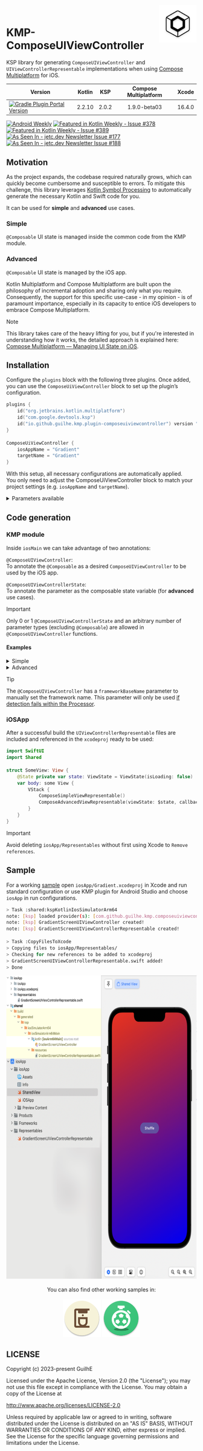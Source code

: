 <img alt="icon" src="/media/icon.png" width="100" align="right"></br>

# KMP-ComposeUIViewController

KSP library for generating `ComposeUIViewController` and `UIViewControllerRepresentable` implementations when using [Compose Multiplatform](https://www.jetbrains.com/lp/compose-multiplatform/) for iOS.

| Version                                                                                                                                                                                                                     | Kotlin |  KSP  | Compose Multiplatform | Xcode  |
|-----------------------------------------------------------------------------------------------------------------------------------------------------------------------------------------------------------------------------|:------:|:-----:|:---------------------:|:------:|
| [![Gradle Plugin Portal Version](https://img.shields.io/gradle-plugin-portal/v/io.github.guilhe.kmp.plugin-composeuiviewcontroller)](https://plugins.gradle.org/plugin/io.github.guilhe.kmp.plugin-composeuiviewcontroller) | 2.2.10 | 2.0.2 |     1.9.0-beta03      | 16.4.0 |

[![Android Weekly](https://androidweekly.net/issues/issue-583/badge)](https://androidweekly.net/issues/issue-583) [![Featured in Kotlin Weekly - Issue #378](https://img.shields.io/badge/Featured_in_Kotlin_Weekly-Issue_%23378-7878b4)](https://mailchi.mp/kotlinweekly/kotlin-weekly-378) [![Featured in Kotlin Weekly - Issue #389](https://img.shields.io/badge/Featured_in_Kotlin_Weekly-Issue_%23389-7878b4)](https://mailchi.mp/kotlinweekly/kotlin-weekly-389) <a href="https://jetc.dev/issues/177.html"><img src="https://img.shields.io/badge/As_Seen_In-jetc.dev_Newsletter_Issue_%23177-blue?logo=Jetpack+Compose&amp;logoColor=white" alt="As Seen In - jetc.dev Newsletter Issue #177"></a> <a href="https://jetc.dev/issues/188.html"><img src="https://img.shields.io/badge/As_Seen_In-jetc.dev_Newsletter_Issue_%23188-blue?logo=Jetpack+Compose&amp;logoColor=white" alt="As Seen In - jetc.dev Newsletter Issue #188"></a>

## Motivation
As the project expands, the codebase required naturally grows, which can quickly become cumbersome and susceptible to errors. To mitigate this challenge, this library leverages [Kotlin Symbol Processing](https://kotlinlang.org/docs/ksp-overview.html) to automatically generate the necessary Kotlin and Swift code for you.

It can be used for **simple** and **advanced** use cases.

### Simple
`@Composable` UI state is managed inside the common code from the KMP module.

### Advanced
`@Composable` UI state is managed by the iOS app.

Kotlin Multiplatform and Compose Multiplatform are built upon the philosophy of incremental adoption and sharing only what you require. Consequently, the support for this specific use-case - in my opinion - is of paramount importance, especially in its capacity to entice iOS developers to embrace Compose Multiplatform.

> [!NOTE]
> This library takes care of the heavy lifting for you, but if you're interested in understanding how it works, the detailed approach is explained here: [Compose Multiplatform — Managing UI State on iOS](https://proandroiddev.com/compose-multiplatform-managing-ui-state-on-ios-45d37effeda9).

## Installation

Configure the `plugins` block with the following three plugins. Once added, you can use the `ComposeUiViewController` block to set up the plugin’s configuration.

```kotlin
plugins {
    id("org.jetbrains.kotlin.multiplatform")
    id("com.google.devtools.ksp")
    id("io.github.guilhe.kmp.plugin-composeuiviewcontroller") version "$LASTEST_VERSION"
}

ComposeUiViewController {
    iosAppName = "Gradient"
    targetName = "Gradient"
}
```

With this setup, all necessary configurations are automatically applied.  
You only need to adjust the ComposeUiViewController block to match your project settings (e.g. `iosAppName` and `targetName`).

<details><summary>Parameters available</summary>

- `iosAppFolderName` name of the folder containing the iosApp in the root's project tree;
- `iosAppName` name of the iOS project (`name.xcodeproj`);
- `targetName` name of the iOS project's target;
- `exportFolderName` name of the destination folder inside iOS project (`iosAppFolderName`) where the Composable files will be copied to when `autoExport` is `true`;
- `autoExport` enables auto export generated files to Xcode project. If set to `false`, you will find the generated files under `/build/generated/ksp/`;

If you wish to change the default values, you can configure its parameters using the available  [extension](kmp-composeuiviewcontroller-gradle-plugin/src/main/kotlin/com/github/guilhe/kmp/composeuiviewcontroller/gradle/ComposeUiViewControllerParameters.kt).

</details>

## Code generation

### KMP module

Inside `iosMain` we can take advantage of two annotations:

`@ComposeUIViewController`:  
To annotate the `@Composable` as a desired `ComposeUIViewController` to be used by the  iOS app.

`@ComposeUIViewControllerState`:  
To annotate the parameter as the composable state variable (for **advanced** use cases).

> [!IMPORTANT]
>  Only 0 or 1 `@ComposeUIViewControllerState` and an arbitrary number of parameter types (excluding `@Composable`) are allowed in `@ComposeUIViewController` functions.

#### Examples

<details><summary>Simple</summary>

```kotlin
//iosMain

@ComposeUIViewController
@Composable
internal fun ComposeSimpleView() { }
```
will produce a `ComposeSimpleViewUIViewController`:
```kotlin
object ComposeSimpleViewUIViewController {
    fun make(): UIViewController {
        return ComposeUIViewController {
            ComposeSimpleView()
        }
    }
}
```
and also a `ComposeSimpleViewRepresentable`:
```swift
import SwiftUI
import Shared

public struct ComposeSimpleViewRepresentable: UIViewControllerRepresentable {

    func makeUIViewController(context: Context) -> UIViewController {
        ComposeSimpleViewUIViewController().make()
    }

    func updateUIViewController(_ uiViewController: UIViewController, context: Context) {
        //unused
    }
}
```    
</details>

<details><summary>Advanced</summary>

```kotlin
//iosMain

data class ViewState(val isLoading: Boolean)

@ComposeUIViewController
@Composable
internal fun ComposeAdvancedView(@ComposeUIViewControllerState viewState: ViewState, callback: () -> Unit) { }
```
will produce a `ComposeAdvancedViewUIViewController`:
```kotlin
object ComposeAdvancedViewUIViewController {
    private val viewState = mutableStateOf<ViewState?>(null)

    fun make(callback: () -> Unit): UIViewController {
        return ComposeUIViewController {
            viewState.value?.let { ComposeAdvancedView(it, callback) }
        }
    }

    fun update(viewState: ViewState) {
        this.viewState.value = uiState
    }
}
```
and also a `ComposeAdvancedViewRepresentable`:
```swift
import SwiftUI
import Shared

public struct ComposeAdvancedViewRepresentable: UIViewControllerRepresentable {
    @Binding var viewState: ViewState
    let callback: () -> Void

    func makeUIViewController(context: Context) -> UIViewController {
        ComposeAdvancedViewUIViewController().make(callback: callback)
    }

    func updateUIViewController(_ uiViewController: UIViewController, context: Context) {
        ComposeAdvancedViewUIViewController().update(viewState: viewState)
    }
}
```
</details>

> [!TIP]
> The `@ComposeUIViewController` has a `frameworkBaseName` parameter to manually set the framework name. This parameter will only be used <ins>if detection fails within the Processor</ins>.

### iOSApp

After a successful build the `UIViewControllerRepresentable` files are included and referenced in the `xcodeproj` ready to be used:

```swift
import SwiftUI
import Shared

struct SomeView: View {
    @State private var state: ViewState = ViewState(isLoading: false)
    var body: some View {
        VStack {
            ComposeSimpleViewRepresentable()
            ComposeAdvancedViewRepresentable(viewState: $state, callback: {})
        }
    }
}
```
> [!IMPORTANT]
> Avoid deleting `iosApp/Representables` without first using Xcode to `Remove references`.

## Sample
For a working [sample](sample) open `iosApp/Gradient.xcodeproj` in Xcode and run standard configuration or use KMP plugin for Android Studio and choose `iosApp` in run configurations.

```bash
> Task :shared:kspKotlinIosSimulatorArm64
note: [ksp] loaded provider(s): [com.github.guilhe.kmp.composeuiviewcontroller.ksp.ProcessorProvider]
note: [ksp] GradientScreenUIViewController created!
note: [ksp] GradientScreenUIViewControllerRepresentable created!

> Task :CopyFilesToXcode
> Copying files to iosApp/Representables/
> Checking for new references to be added to xcodeproj
> GradientScreenUIViewControllerRepresentable.swift added!
> Done
```

<p align="center">
<img alt="outputs" src="/media/outputs.png" height="800"/></br></br>
You can also find other working samples in:</br></br>
<a href="https://github.com/GuilhE/Expressus" target="_blank"><img alt="Expressus" src="https://raw.githubusercontent.com/GuilhE/Expressus/main/media/icon.png" height="100"/></a> <a href="https://github.com/GuilhE/WhosNext" target="_blank"><img alt="WhosNext" src="https://raw.githubusercontent.com/GuilhE/WhosNext/main/media/icon.png" height="100"/></a>
</p>

## LICENSE

Copyright (c) 2023-present GuilhE

Licensed under the Apache License, Version 2.0 (the "License"); you may not use this file except in compliance with the License. You may obtain a copy
of the License at

<http://www.apache.org/licenses/LICENSE-2.0>

Unless required by applicable law or agreed to in writing, software distributed under the License is distributed on an "AS IS" BASIS, WITHOUT
WARRANTIES OR CONDITIONS OF ANY KIND, either express or implied. See the License for the specific language governing permissions and limitations under
the License.
